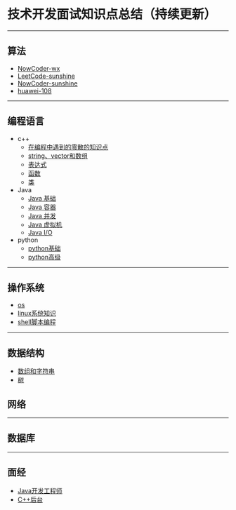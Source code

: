 # 技术开发面试知识点总结（持续更新）

---

## 算法

- [NowCoder-wx](/docs/notes/algorithm/nowcoder.md)
- [LeetCode-sunshine](/docs/notes/algorithm/leetcode-sum.md)
- [NowCoder-sunshine](/docs/notes/algorithm/nowcoder-sum.md)
- [huawei-108](/docs/notes/algorithm/huawei.md)

--- 

## 编程语言
- c++
    - [在编程中遇到的零散的知识点](/docs/notes/c++/在编程中遇到的零散的知识点.md)
    - [string、vector和数组](/docs/notes/c++/string和vector.md)
    - [表达式](/docs/notes/c++/expression.md)
    - [函数](/docs/notes/c++/function.md)
    - [类](/docs/notes/c++/class.md)
- Java
    - [Java 基础](https://github.com/CyC2018/CS-Notes/blob/master/notes/Java%20%E5%9F%BA%E7%A1%80.md)
    - [Java 容器](https://github.com/CyC2018/CS-Notes/blob/master/notes/Java%20%E5%AE%B9%E5%99%A8.md)
    - [Java 并发](https://github.com/CyC2018/CS-Notes/blob/master/notes/Java%20%E5%B9%B6%E5%8F%91.md)
    - [Java 虚拟机](https://github.com/CyC2018/CS-Notes/blob/master/notes/Java%20%E8%99%9A%E6%8B%9F%E6%9C%BA.md)
    - [Java I/O](https://github.com/CyC2018/CS-Notes/blob/master/notes/Java%20IO.md)
- python
    - [python基础](/docs/notes/python/python_base.md)
    - [python高级](/docs/notes/python/python_high.md)
--- 

## 操作系统

- [os](/docs/notes/os/os.md)
- [linux系统知识](/docs/notes/linux/linux.md)
- [shell脚本编程](/docs/notes/linux/shell.md)

--- 

## 数据结构

- [数组和字符串](/docs/notes/data_structure/array.md)
- [树](/docs/notes/data_structure/tree.md)

## 网络

--- 

## 数据库

--- 

## 面经

- [Java开发工程师](/docs/面经/Java研发工程师/)
- [C++后台](/docs/面经/C++后台/)
